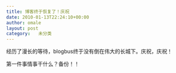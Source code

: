 ```yaml
---
title: 博客终于恢复了！庆祝
date: 2010-01-13T22:24:10+00:00
author: omale
layout: post
category:   未分类  
---
```

经历了漫长的等待，blogbus终于没有倒在伟大的长城下。庆祝，庆祝！

第一件事情事干什么？备份！！